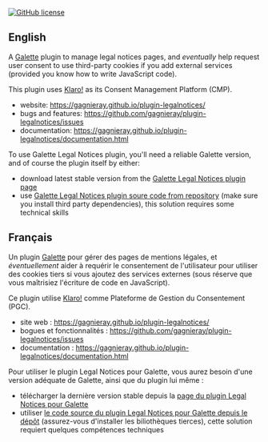 [![GitHub license](https://img.shields.io/github/license/gagnieray/plugin-legalnotices
)](https://github.com/gagnieray/plugin-legalnotices/blob/master/COPYING)

## English

A [Galette](https://galette.eu) plugin to manage legal notices pages, and *eventually* help request user consent to use third-party cookies if you add external services (provided you know how to write JavaScript code).

This plugin uses [Klaro!](https://github.com/klaro-org/klaro-js) as its Consent Management Platform (CMP).

* website: https://gagnieray.github.io/plugin-legalnotices/
* bugs and features: https://github.com/gagnieray/plugin-legalnotices/issues
* documentation: https://gagnieray.github.io/plugin-legalnotices/documentation.html

To use Galette Legal Notices plugin, you'll need a reliable Galette version, and of course the plugin itself by either:

* download latest stable version from the [Galette Legal Notices plugin page](https://gagnieray.github.io/plugin-legalnotices/)
* use [Galette Legal Notices plugin soure code from repository](https://github.com/gagnieray/plugin-legalnotices/) (make sure you install third party dependencies), this solution requires some technical skills

## Français

Un plugin [Galette](https://galette.eu) pour gérer des pages de mentions légales, et *éventuellement* aider à requérir le consentement de l'utilisateur pour utiliser des cookies tiers si vous ajoutez des services externes (sous réserve que vous maîtrisiez l'écriture de code en JavaScript).

Ce plugin utilise [Klaro!](https://github.com/klaro-org/klaro-js) comme Plateforme de Gestion du Consentement (PGC).

* site web : https://gagnieray.github.io/plugin-legalnotices/
* bogues et fonctionnalités : https://github.com/gagnieray/plugin-legalnotices/issues
* documentation : https://gagnieray.github.io/plugin-legalnotices/documentation.html

Pour utiliser le plugin Legal Notices pour Galette, vous aurez besoin d'une version adéquate de Galette, ainsi que du plugin lui même :

* télécharger la dernière version stable depuis la [page du  plugin Legal Notices pour Galette](https://gagnieray.github.io/plugin-legalnotices/)
* utiliser [le code source du plugin Legal Notices pour Galette depuis le dépôt](https://github.com/gagnieray/plugin-legalnotices/) (assurez-vous d'installer les biliothèques tierces), cette solution requiert quelques compétences techniques
